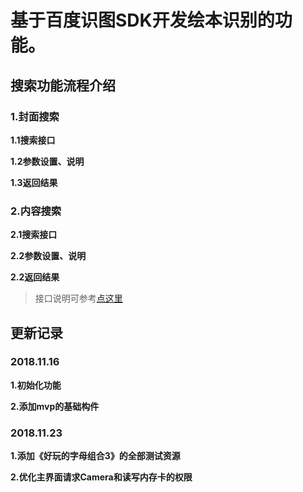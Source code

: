 
基于百度识图SDK开发绘本识别的功能。
================

## 搜索功能流程介绍

### **1.封面搜索**

   **1.1搜索接口**

   **1.2参数设置、说明**

   **1.3返回结果**

### **2.内容搜索**

   **2.1搜索接口**

   **2.2参数设置、说明**

   **2.2返回结果**
   
>接口说明可参考[点这里](https://cloud.baidu.com/doc/IMAGESEARCH/ImageSearch-Java-SDK.html#.79.8E.7C.59.B8.AB.1C.41.6A.17.1F.63.97.AF.BB.9B)    
   

## 更新记录

### 2018.11.16

   **1.初始化功能**

   **2.添加mvp的基础构件**

### 2018.11.23

**1.添加《好玩的字母组合3》的全部测试资源**

**2.优化主界面请求Camera和读写内存卡的权限**

